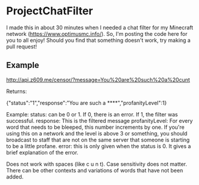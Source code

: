 # ProjectChatFilter
I made this in about 30 minutes when I needed a chat filter for my Minecraft network (https://www.optimusmc.info/). So, I'm posting the code here for you to all enjoy! Should you find that something doesn't work, try making a pull request!

Example
---
http://api.z609.me/censor/?message=You%20are%20such%20a%20cunt

Returns:

{"status":"1","response":"You are such a ****","profanityLevel":1}

Example:
status: can be 0 or 1. If 0, there is an error. If 1, the filter was successful.
response: This is the filtered message
profanityLevel: For every word that needs to be bleeped, this number increments by one. If you're using this on a network and the level is above 3 or something, you should broadcast to staff that are not on the same server that someone is starting to be a little profane.
error: this is only given when the status is 0. It gives a brief explanation of the error.

Does not work with spaces (like c u n t). Case sensitivity does not matter. There can be other contexts and variations of words that have not been added.
